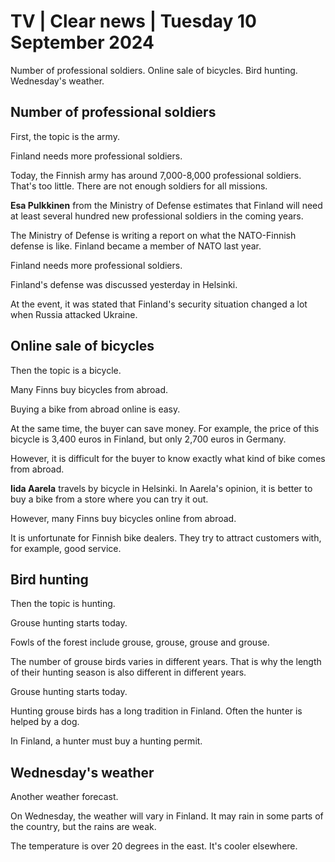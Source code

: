 # TV \| Clear news \| Tuesday 10 September 2024

Number of professional soldiers. Online sale of bicycles. Bird hunting. Wednesday's weather.

## Number of professional soldiers

First, the topic is the army.

Finland needs more professional soldiers.

Today, the Finnish army has around 7,000-8,000 professional soldiers. That's too little. There are not enough soldiers for all missions.

**Esa Pulkkinen** from the Ministry of Defense estimates that Finland will need at least several hundred new professional soldiers in the coming years.

The Ministry of Defense is writing a report on what the NATO-Finnish defense is like. Finland became a member of NATO last year.

Finland needs more professional soldiers.

Finland's defense was discussed yesterday in Helsinki.

At the event, it was stated that Finland's security situation changed a lot when Russia attacked Ukraine.

## Online sale of bicycles

Then the topic is a bicycle.

Many Finns buy bicycles from abroad.

Buying a bike from abroad online is easy.

At the same time, the buyer can save money. For example, the price of this bicycle is 3,400 euros in Finland, but only 2,700 euros in Germany.

However, it is difficult for the buyer to know exactly what kind of bike comes from abroad.

**Iida Aarela** travels by bicycle in Helsinki. In Aarela's opinion, it is better to buy a bike from a store where you can try it out.

However, many Finns buy bicycles online from abroad.

It is unfortunate for Finnish bike dealers. They try to attract customers with, for example, good service.

## Bird hunting

Then the topic is hunting.

Grouse hunting starts today.

Fowls of the forest include grouse, grouse, grouse and grouse.

The number of grouse birds varies in different years. That is why the length of their hunting season is also different in different years.

Grouse hunting starts today.

Hunting grouse birds has a long tradition in Finland. Often the hunter is helped by a dog.

In Finland, a hunter must buy a hunting permit.

## Wednesday's weather

Another weather forecast.

On Wednesday, the weather will vary in Finland. It may rain in some parts of the country, but the rains are weak.

The temperature is over 20 degrees in the east. It's cooler elsewhere.
